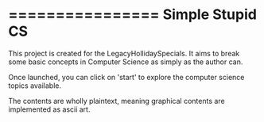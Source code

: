 ================
Simple Stupid CS
================

This project is created for the LegacyHollidaySpecials. It aims to break some basic concepts in Computer Science as simply as the author can.

Once launched, you can click on 'start' to explore the computer science topics available.

The contents are wholly plaintext, meaning graphical contents are implemented as ascii art.
